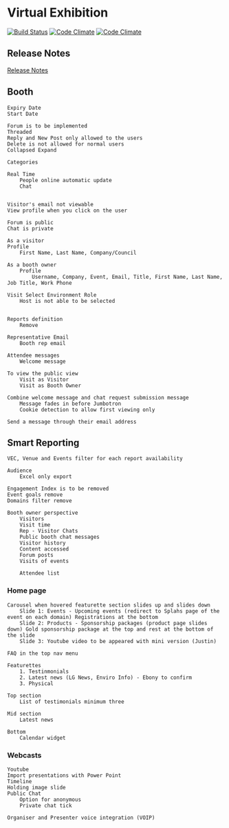# Virtual Exhibition

[![Build Status](https://magnum.travis-ci.com/commstrat/virtual_exhibition.png?token=spfBrzheYpkN9VbR92x1&branch=master)](https://magnum.travis-ci.com/commstrat/virtual_exhibition) 
[![Code Climate](https://codeclimate.com/repos/5292e4d413d63764d2019e87/badges/4c5dc8adfc25bbeefdec/gpa.png)](https://codeclimate.com/repos/5292e4d413d63764d2019e87/feed)
[![Code Climate](https://codeclimate.com/repos/5292e4d413d63764d2019e87/badges/4c5dc8adfc25bbeefdec/coverage.png)](https://codeclimate.com/repos/5292e4d413d63764d2019e87/feed)  
## Release Notes
  [Release Notes](./RELEASE_NOTES.md)

## Booth
	Expiry Date
	Start Date

	Forum is to be implemented
	Threaded
	Reply and New Post only allowed to the users
	Delete is not allowed for normal users
	Collapsed Expand

	Categories

	Real Time
		People online automatic update
		Chat


	Visitor's email not viewable
	View profile when you click on the user

	Forum is public
	Chat is private

	As a visitor
	Profile
		First Name, Last Name, Company/Council

	As a booth owner
		Profile
			Username, Company, Event, Email, Title, First Name, Last Name, Job Title, Work Phone

	Visit Select Environment Role
		Host is not able to be selected


	Reports definition
		Remove

	Representative Email
		Booth rep email

	Attendee messages
		Welcome message

	To view the public view
		Visit as Visitor
		Visit as Booth Owner

	Combine welcome message and chat request submission message
		Message fades in before Jumbotron
		Cookie detection to allow first viewing only

	Send a message through their email address

## Smart Reporting
	VEC, Venue and Events filter for each report availability

	Audience
		Excel only export

	Engagement Index is to be removed
	Event goals remove
	Domains filter remove

	Booth owner perspective
		Visitors
		Visit time
		Rep - Visitor Chats
		Public booth chat messages
		Visitor history
		Content accessed
		Forum posts
		Visits of events

		Attendee list

### Home page
	Carousel when hovered featurette section slides up and slides down
		Slide 1: Events - Upcoming events (redirect to Splahs page of the event on each domain) Registrations at the bottom
		Slide 2: Products - Sponsorship packages (product page slides down) Gold sponsorship package at the top and rest at the bottom of the slide
		Slide 3: Youtube video to be appeared with mini version (Justin)

	FAQ in the top nav menu

	Featurettes
		1. Testinmonials
		2. Latest news (LG News, Enviro Info) - Ebony to confirm
		3. Physical 

	Top section
		List of testimonials minimum three

	Mid section
		Latest news 

	Bottom
		Calendar widget 


### Webcasts
	Youtube
	Import presentations with Power Point
	Timeline
	Holding image slide
	Public Chat
		Option for anonymous
		Private chat tick

	Organiser and Presenter voice integration (VOIP)
